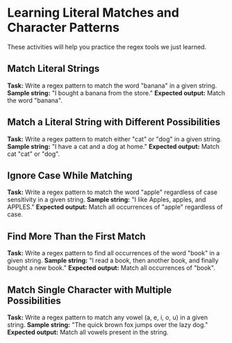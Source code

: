 # Learning Literal Matches and Character Patterns

These activities will help you practice the regex tools we just learned.

## Match Literal Strings

**Task:** Write a regex pattern to match the word "banana" in a given string.
**Sample string:** "I bought a banana from the store."
**Expected output:** Match the word "banana".

## Match a Literal String with Different Possibilities

**Task:** Write a regex pattern to match either "cat" or "dog" in a given string.
**Sample string:** "I have a cat and a dog at home."
**Expected output:** Match cat "cat" or "dog".

## Ignore Case While Matching

**Task:** Write a regex pattern to match the word "apple" regardless of case sensitivity in a given string.
**Sample string:** "I like Apples, apples, and APPLES."
**Expected output:** Match all occurrences of "apple" regardless of case.

## Find More Than the First Match

**Task:** Write a regex pattern to find all occurrences of the word "book" in a given string.
**Sample string:** "I read a book, then another book, and finally bought a new book."
**Expected output:** Match all occurrences of "book".

## Match Single Character with Multiple Possibilities

**Task:** Write a regex pattern to match any vowel (a, e, i, o, u) in a given string.
**Sample string:** "The quick brown fox jumps over the lazy dog."
**Expected output:** Match all vowels present in the string.